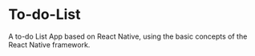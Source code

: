 # To-do-List
A to-do List App based on React Native, using the basic concepts of the React Native framework.
